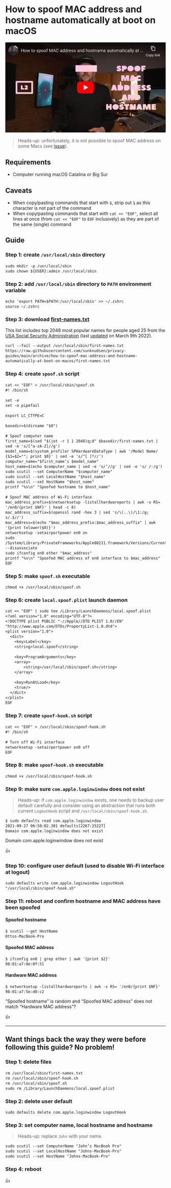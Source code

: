 <!--
Title: How to spoof MAC address and hostname automatically at boot on macOS
Description: Learn how to spoof MAC address and hostname automatically at boot on macOS.
Author: Sun Knudsen <https://github.com/sunknudsen>
Contributors: Sun Knudsen <https://github.com/sunknudsen>
Reviewers:
Publication date: 2020-05-19T00:00:00.000Z
Listed: true
Pinned:
-->

# How to spoof MAC address and hostname automatically at boot on macOS

[![How to spoof MAC address and hostname automatically at boot on macOS](how-to-spoof-mac-address-and-hostname-automatically-at-boot-on-macos.jpg)](https://www.youtube.com/watch?v=ASXANpr_zX8 "How to spoof MAC address and hostname automatically at boot on macOS")

> Heads-up: unfortunately, it is not possible to spoof MAC address on some Macs (see [issue](https://github.com/sunknudsen/guides/issues/15)).

## Requirements

- Computer running macOS Catalina or Big Sur

## Caveats

- When copy/pasting commands that start with `$`, strip out `$` as this character is not part of the command
- When copy/pasting commands that start with `cat << "EOF"`, select all lines at once (from `cat << "EOF"` to `EOF` inclusively) as they are part of the same (single) command

## Guide

### Step 1: create `/usr/local/sbin` directory

```shell
sudo mkdir -p /usr/local/sbin
sudo chown ${USER}:admin /usr/local/sbin
```

### Step 2: add `/usr/local/sbin` directory to `PATH` environment variable

```shell
echo 'export PATH=$PATH:/usr/local/sbin' >> ~/.zshrc
source ~/.zshrc
```

### Step 3: download [first-names.txt](./first-names.txt)

This list includes top 2048 most popular names for people aged 25 from the [USA Social Security Administration](https://www.ssa.gov/oact/babynames/limits.html) (last [updated](./misc/update-first-names.sh) on March 9th 2022).

```shell
curl --fail --output /usr/local/sbin/first-names.txt https://raw.githubusercontent.com/sunknudsen/privacy-guides/main/archive/how-to-spoof-mac-address-and-hostname-automatically-at-boot-on-macos/first-names.txt
```

### Step 4: create `spoof.sh` script

```shell
cat << "EOF" > /usr/local/sbin/spoof.sh
#! /bin/sh

set -e
set -o pipefail

export LC_CTYPE=C

basedir=$(dirname "$0")

# Spoof computer name
first_name=$(sed "$(jot -r 1 1 2048)q;d" $basedir/first-names.txt | sed -e 's/[^a-zA-Z]//g')
model_name=$(system_profiler SPHardwareDataType | awk '/Model Name/ {$1=$2=""; print $0}' | sed -e 's/^[ ]*//')
computer_name="$first_name’s $model_name"
host_name=$(echo $computer_name | sed -e 's/’//g' | sed -e 's/ /-/g')
sudo scutil --set ComputerName "$computer_name"
sudo scutil --set LocalHostName "$host_name"
sudo scutil --set HostName "$host_name"
printf "%s\n" "Spoofed hostname to $host_name"

# Spoof MAC address of Wi-Fi interface
mac_address_prefix=$(networksetup -listallhardwareports | awk -v RS= '/en0/{print $NF}' | head -c 8)
mac_address_suffix=$(openssl rand -hex 3 | sed 's/\(..\)/\1:/g; s/.$//')
mac_address=$(echo "$mac_address_prefix:$mac_address_suffix" | awk '{print tolower($0)}')
networksetup -setairportpower en0 on
sudo /System/Library/PrivateFrameworks/Apple80211.framework/Versions/Current/Resources/airport --disassociate
sudo ifconfig en0 ether "$mac_address"
printf "%s\n" "Spoofed MAC address of en0 interface to $mac_address"
EOF
```

### Step 5: make `spoof.sh` executable

```shell
chmod +x /usr/local/sbin/spoof.sh
```

### Step 6: create `local.spoof.plist` launch daemon

```shell
cat << "EOF" | sudo tee /Library/LaunchDaemons/local.spoof.plist
<?xml version="1.0" encoding="UTF-8"?>
<!DOCTYPE plist PUBLIC "-//Apple//DTD PLIST 1.0//EN" "http://www.apple.com/DTDs/PropertyList-1.0.dtd">
<plist version="1.0">
  <dict>
    <key>Label</key>
    <string>local.spoof</string>

    <key>ProgramArguments</key>
    <array>
        <string>/usr/local/sbin/spoof.sh</string>
    </array>

    <key>RunAtLoad</key>
    <true/>
  </dict>
</plist>
EOF
```

### Step 7: create `spoof-hook.sh` script

```shell
cat << "EOF" > /usr/local/sbin/spoof-hook.sh
#! /bin/sh

# Turn off Wi-Fi interface
networksetup -setairportpower en0 off
EOF
```

### Step 8: make `spoof-hook.sh` executable

```shell
chmod +x /usr/local/sbin/spoof-hook.sh
```

### Step 9: make sure `com.apple.loginwindow` does not exist

> Heads-up: if `com.apple.loginwindow` exists, one needs to backup user default carefully and consider using an abstraction that runs both current `LogoutHook` script and `/usr/local/sbin/spoof-hook.sh`.

```console
$ sudo defaults read com.apple.loginwindow
2021-09-27 06:58:02.301 defaults[2267:25227]
Domain com.apple.loginwindow does not exist
```

Domain com.apple.loginwindow does not exist

👍

### Step 10: configure user default (used to disable Wi-Fi interface at logout)

```shell
sudo defaults write com.apple.loginwindow LogoutHook "/usr/local/sbin/spoof-hook.sh"
```

### Step 11: reboot and confirm hostname and MAC address have been spoofed

#### Spoofed hostname

```console
$ scutil --get HostName
Ottos-MacBook-Pro
```

#### Spoofed MAC address

```console
$ ifconfig en0 | grep ether | awk '{print $2}'
98:01:a7:8e:0f:51
```

#### Hardware MAC address

```console
$ networksetup -listallhardwareports | awk -v RS= '/en0/{print $NF}'
98:01:a7:5e:d0:c2
```

“Spoofed hostname” is random and “Spoofed MAC address” does not match “Hardware MAC address”?

👍

---

## Want things back the way they were before following this guide? No problem!

### Step 1: delete files

```shell
rm /usr/local/sbin/first-names.txt
rm /usr/local/sbin/spoof-hook.sh
rm /usr/local/sbin/spoof.sh
sudo rm /Library/LaunchDaemons/local.spoof.plist
```

### Step 2: delete user default

```shell
sudo defaults delete com.apple.loginwindow LogoutHook
```

### Step 3: set computer name, local hostname and hostname

> Heads-up: replace `John` with your name.

```shell
sudo scutil --set ComputerName "John’s MacBook Pro"
sudo scutil --set LocalHostName "Johns-MacBook-Pro"
sudo scutil --set HostName "Johns-MacBook-Pro"
```

### Step 4: reboot

👍
